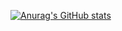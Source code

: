 [![Anurag's GitHub stats](https://github-readme-stats.vercel.app/api?username=hummingg&count_private=true&show_icons=true&theme=radical)](https://github.com/anuraghazra/github-readme-stats)
